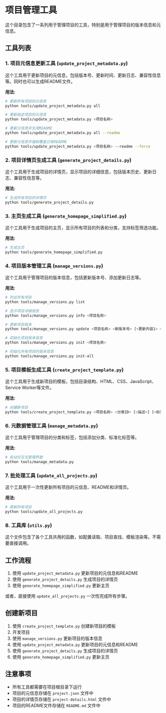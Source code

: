 # 项目管理工具

这个目录包含了一系列用于管理项目的工具，特别是用于管理项目的版本信息和元信息。

## 工具列表

### 1. 项目元信息更新工具 (`update_project_metadata.py`)

这个工具用于更新项目的元信息，包括版本号、更新时间、更新日志、兼容性信息等。同时也可以生成README文件。

**用法:**
```bash
# 更新所有项目的元信息
python tools/update_project_metadata.py all

# 更新指定项目的元信息
python tools/update_project_metadata.py <项目名称>

# 更新元信息并生成README
python tools/update_project_metadata.py all --readme

# 更新元信息并强制覆盖已有README
python tools/update_project_metadata.py <项目名称> --readme --force
```



### 2. 项目详情页生成工具 (`generate_project_details.py`)

这个工具用于生成项目的详情页，显示项目的详细信息，包括版本历史、更新日志、兼容性信息等。

**用法:**
```bash
# 生成所有项目的详情页
python tools/generate_project_details.py
```

### 3. 主页生成工具 (`generate_homepage_simplified.py`)

这个工具用于生成项目的主页，显示所有项目的列表和分类，支持标签筛选功能。

**用法:**
```bash
# 生成主页
python tools/generate_homepage_simplified.py
```

### 4. 项目版本管理工具 (`manage_versions.py`)

这个工具用于管理项目的版本信息，包括更新版本号、添加更新日志等。

**用法:**
```bash
# 列出所有项目
python tools/manage_versions.py list

# 显示项目详细信息
python tools/manage_versions.py info <项目名称>

# 更新项目版本
python tools/manage_versions.py update <项目名称> <新版本号> [<更新内容1> <更新内容2> ...]

# 初始化项目版本信息
python tools/manage_versions.py init <项目名称>

# 初始化所有项目的版本信息
python tools/manage_versions.py init-all
```

### 5. 项目模板生成工具 (`create_project_template.py`)

这个工具用于生成新项目的模板，包括目录结构、HTML、CSS、JavaScript、Service Worker等文件。

**用法:**
```bash
# 创建新项目
python tools/create_project_template.py <项目名称> <分类ID> [<描述>] [<标签1,标签2,...>]
```

### 6. 元数据管理工具 (`manage_metadata.py`)

这个工具用于管理项目的分类和标签，包括添加分类、标准化标签等。

**用法:**
```bash
# 启动交互式管理界面
python tools/manage_metadata.py
```

### 7. 批处理工具 (`update_all_projects.py`)

这个工具用于一次性更新所有项目的元信息、README和详情页。

**用法:**
```bash
# 更新所有项目
python tools/update_all_projects.py
```

### 8. 工具库 (`utils.py`)

这个文件包含了各个工具共用的函数，如配置读取、项目查找、模板渲染等。不需要直接调用。

## 工作流程

1. 使用 `update_project_metadata.py` 更新项目的元信息和README
2. 使用 `generate_project_details.py` 生成项目的详情页
3. 使用 `generate_homepage_simplified.py` 更新主页

或者，直接使用 `update_all_projects.py` 一次性完成所有步骤。

## 创建新项目

1. 使用 `create_project_template.py` 创建新项目的模板
2. 开发项目
3. 使用 `manage_versions.py` 更新项目的版本信息
4. 使用 `update_project_metadata.py` 更新项目的元信息和README
5. 使用 `generate_project_details.py` 生成项目的详情页
6. 使用 `generate_homepage_simplified.py` 更新主页

## 注意事项

- 所有工具都需要在项目根目录下运行
- 项目的元信息存储在 `project.json` 文件中
- 项目的详情页存储在 `project-details.html` 文件中
- 项目的README文件存储在 `README.md` 文件中
